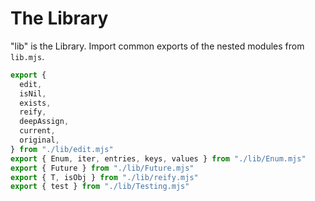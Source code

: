 # The Library

"lib" is the Library. Import common exports of the nested modules from
`lib.mjs`.

```mjs
export {
  edit,
  isNil,
  exists,
  reify,
  deepAssign,
  current,
  original,
} from "./lib/edit.mjs"
export { Enum, iter, entries, keys, values } from "./lib/Enum.mjs"
export { Future } from "./lib/Future.mjs"
export { T, isObj } from "./lib/reify.mjs"
export { test } from "./lib/Testing.mjs"
```
